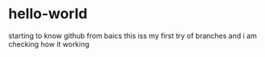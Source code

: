 # hello-world
starting to know github from baics
this iss my first try of branches and i am checking how it working
